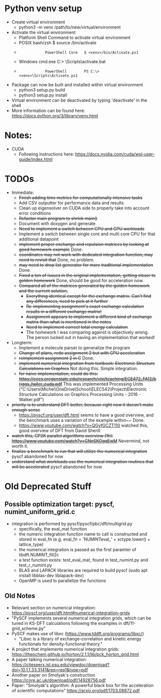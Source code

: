 # Python venv setup
  * Create virtual environment
    - python3 -m venv /path/to/new/virtual/environment
  * Activate the virtual environment
    - Platform        Shell             Command to activate virtual environment
    - POSIX           bash/zsh          $ source <venv>/bin/activate
    -                 PowerShell Core   $ <venv>/bin/Activate.ps1
    - Windows         cmd.exe           C:\> <venv>\Scripts\activate.bat
    -                 PowerShell        PS C:\> <venv>\Scripts\Activate.ps1
  * Package can now be built and installed within virtual environment
    - python3 setup.py build
    - python3 setup.py install
  * Virtual environment can be deactivated by typing 'deactivate' in the shell
  * More information can be found here: https://docs.python.org/3/library/venv.html

# Notes:
  * CUDA
    - Following instructions here: https://docs.nvidia.com/cuda/wsl-user-guide/index.html

# TODOs
  * Immediate:
    - ~~Finish adding time metrics for computationally intensive tasks~~
    - Add CSV outputter for performance data and results
    - Clean up eigensolver on CUDA side to properly take into account error conditions
    - ~~Refactor main program to shrink main()~~
    - Document with doxygen and generate
    - ~~Need to implement a switch between CPU and GPU workloads~~
    - Implement a switch between single core and multi core CPU for that additional datapoint
    - ~~implement proper exchange and repulsion matrices by looking at good homework example~~ Done.
    - ~~coordinates may not work with dedicated integration function, may need to revisit that~~ Done, no problem.
    - ~~may need to drop list generator for more traditional implementation~~ Done.
    - ~~Fixed a ton of issues in the original implementation, getting closer to golden homework~~ Done, should be good for acceleration now.
    - ~~Compared all of the matrices generated by the golden homework and the current solution,~~
      - ~~Everything identical except for the exchange matrix. Can't find any differences, need to pick at it further~~
      - ~~Re-implementing assignment's exact exchange calculation results in a different exchange matrix!~~
      - ~~Assignment appears to implement a different kind of exchange matrix than what is mentioned in the notes~~
      - ~~Need to implement correct total energy calculation~~
      - The homework I was comparing against is objectively wrong. The person lucked out in having an implementation that worked!
  * Longterm:
    - Implement a molecule parser to generalize the program
    - ~~Change of plans, redo assignment 2 but with GPU acceleration~~
    - ~~reimplement assignment 2 in C~~ Done.
    - ~~implement numerical integration from textbook: Electronic Structure Calculations on Graphics~~ Not doing this. Simple integration.
    - ~~for naive implementation, could do this: https://eecs.oregonstate.edu/research/vlsi/teaching/ECE472_FA12/briggs_haller_cuda.pdf~~ This was implemented
Processing Units ("C:\Users\Michel\OneDrive\School\ELEC542\Project\Electronic Structure Calculations on Graphics Processing Units - 2016 - Walker.pdf")
  * ~~priority is to understand DFT better, because right now it doesn't make enough sense~~
    - https://pyscf.org/user/dft.html seems to have a good overview, and the benchmark uses a variation of the example within~~ Done.
    - https://www.youtube.com/watch?v=QGyfGCZT110 watched this, good overview of DFT from David Sherill
  * ~~watch this, CP2K parallel algorithms overview (1h): https://www.youtube.com/watch?v=GNnSKOgqEwM~~ Nevermind, not worth it.
  * ~~finalize a benchmark to run that will utilize the numerical integration~~ pyscf abandoned for now
  * ~~understand what workloads use the numerical integration routines that will be accelerated~~ pyscf abandoned for now

# Old Deprecated Stuff
## Possible optimization target: pyscf, numint_uniform_grid.c
  * integration is performed by pyscf/pyscf/pbc/dft/multigrid.py
    - specifically, the eval_mat function
    - the numeric integration function name to call is constructed and stored
      in eval_fn (e.g. eval_fn = 'NUMINTeval_' + xctype.lower() + lattice_type)
    - the numerical integration is passed as the first paramter of
      libdft.NUMINT_fill2c
    - a test function exists: test_eval_mat, found in test_numint.py and test_r_numint.py
    - BLAS and LAPACK libraries are required to build pyscf (sudo apt install libblas-dev liblapack-dev)
    - OpenMP is used to parallelize the functions
## Old Notes
  * Relevant section on numerical integration: https://pyscf.org/user/dft.html#numerical-integration-grids
  * "PySCF implements several numerical integration grids, which can be tuned in KS-DFT calculations following the examples in dft/11-grid_scheme.py"
  * PySCF makes use of libxc (https://www.tddft.org/programs/libxc/)
    - "Libxc is a library of exchange-correlation and kinetic energy functionals for density-functional theory."
  * A project that implements numerical integration grids: https://theochem.github.io/horton/2.1.1/lib/pck_horton_grid.html
  * A paper talking numerical integration: https://citeseerx.ist.psu.edu/viewdoc/download?doi=10.1.1.33.3141&rep=rep1&type=pdf
  * Another paper on Smolyak's construction https://core.ac.uk/download/pdf/14928756.pdf
  * Paper: "Smolyak's algorithm: A powerful black box for the acceleration of scientific computations" https://arxiv.org/pdf/1703.08872.pdf